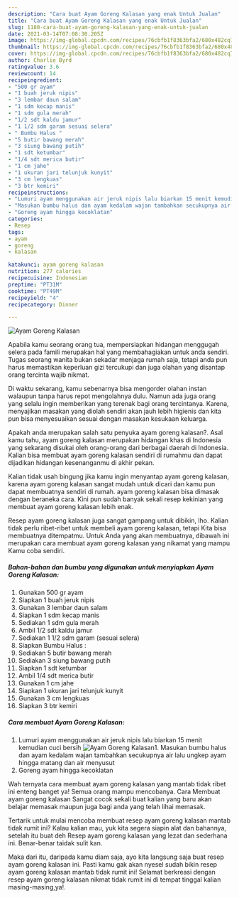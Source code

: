 ```yaml
---
description: "Cara buat Ayam Goreng Kalasan yang enak Untuk Jualan"
title: "Cara buat Ayam Goreng Kalasan yang enak Untuk Jualan"
slug: 1180-cara-buat-ayam-goreng-kalasan-yang-enak-untuk-jualan
date: 2021-03-14T07:08:30.205Z
image: https://img-global.cpcdn.com/recipes/76cbfb1f8363bfa2/680x482cq70/ayam-goreng-kalasan-foto-resep-utama.jpg
thumbnail: https://img-global.cpcdn.com/recipes/76cbfb1f8363bfa2/680x482cq70/ayam-goreng-kalasan-foto-resep-utama.jpg
cover: https://img-global.cpcdn.com/recipes/76cbfb1f8363bfa2/680x482cq70/ayam-goreng-kalasan-foto-resep-utama.jpg
author: Charlie Byrd
ratingvalue: 3.6
reviewcount: 14
recipeingredient:
- "500 gr ayam"
- "1 buah jeruk nipis"
- "3 lembar daun salam"
- "1 sdm kecap manis"
- "1 sdm gula merah"
- "1/2 sdt kaldu jamur"
- "1 1/2 sdm garam sesuai selera"
- " Bumbu Halus "
- "5 butir bawang merah"
- "3 siung bawang putih"
- "1 sdt ketumbar"
- "1/4 sdt merica butir"
- "1 cm jahe"
- "1 ukuran jari telunjuk kunyit"
- "3 cm lengkuas"
- "3 btr kemiri"
recipeinstructions:
- "Lumuri ayam menggunakan air jeruk nipis lalu biarkan 15 menit kemudian cuci bersih"
- "Masukan bumbu halus dan ayam kedalam wajan tambahkan secukupnya air lalu ungkep ayam hingga matang dan air menyusut"
- "Goreng ayam hingga kecoklatan"
categories:
- Resep
tags:
- ayam
- goreng
- kalasan

katakunci: ayam goreng kalasan 
nutrition: 277 calories
recipecuisine: Indonesian
preptime: "PT31M"
cooktime: "PT49M"
recipeyield: "4"
recipecategory: Dinner

---
```



![Ayam Goreng Kalasan](https://img-global.cpcdn.com/recipes/76cbfb1f8363bfa2/680x482cq70/ayam-goreng-kalasan-foto-resep-utama.jpg)

Apabila kamu seorang orang tua, mempersiapkan hidangan menggugah selera pada famili merupakan hal yang membahagiakan untuk anda sendiri. Tugas seorang  wanita bukan sekadar menjaga rumah saja, tetapi anda pun harus memastikan keperluan gizi tercukupi dan juga olahan yang disantap orang tercinta wajib nikmat.

Di waktu  sekarang, kamu sebenarnya bisa mengorder olahan instan walaupun tanpa harus repot mengolahnya dulu. Namun ada juga orang yang selalu ingin memberikan yang terenak bagi orang tercintanya. Karena, menyajikan masakan yang diolah sendiri akan jauh lebih higienis dan kita pun bisa menyesuaikan sesuai dengan masakan kesukaan keluarga. 



Apakah anda merupakan salah satu penyuka ayam goreng kalasan?. Asal kamu tahu, ayam goreng kalasan merupakan hidangan khas di Indonesia yang sekarang disukai oleh orang-orang dari berbagai daerah di Indonesia. Kalian bisa membuat ayam goreng kalasan sendiri di rumahmu dan dapat dijadikan hidangan kesenanganmu di akhir pekan.

Kalian tidak usah bingung jika kamu ingin menyantap ayam goreng kalasan, karena ayam goreng kalasan sangat mudah untuk dicari dan kamu pun dapat membuatnya sendiri di rumah. ayam goreng kalasan bisa dimasak dengan beraneka cara. Kini pun sudah banyak sekali resep kekinian yang membuat ayam goreng kalasan lebih enak.

Resep ayam goreng kalasan juga sangat gampang untuk dibikin, lho. Kalian tidak perlu ribet-ribet untuk membeli ayam goreng kalasan, tetapi Kita bisa membuatnya ditempatmu. Untuk Anda yang akan membuatnya, dibawah ini merupakan cara membuat ayam goreng kalasan yang nikamat yang mampu Kamu coba sendiri.

<!--inarticleads1-->

##### Bahan-bahan dan bumbu yang digunakan untuk menyiapkan Ayam Goreng Kalasan:

1. Gunakan 500 gr ayam
1. Siapkan 1 buah jeruk nipis
1. Gunakan 3 lembar daun salam
1. Siapkan 1 sdm kecap manis
1. Sediakan 1 sdm gula merah
1. Ambil 1/2 sdt kaldu jamur
1. Sediakan 1 1/2 sdm garam (sesuai selera)
1. Siapkan  Bumbu Halus :
1. Sediakan 5 butir bawang merah
1. Sediakan 3 siung bawang putih
1. Siapkan 1 sdt ketumbar
1. Ambil 1/4 sdt merica butir
1. Gunakan 1 cm jahe
1. Siapkan 1 ukuran jari telunjuk kunyit
1. Gunakan 3 cm lengkuas
1. Siapkan 3 btr kemiri




<!--inarticleads2-->

##### Cara membuat Ayam Goreng Kalasan:

1. Lumuri ayam menggunakan air jeruk nipis lalu biarkan 15 menit kemudian cuci bersih
<img src="https://img-global.cpcdn.com/steps/59b161be9923e3b6/160x128cq70/ayam-goreng-kalasan-langkah-memasak-1-foto.jpg" alt="Ayam Goreng Kalasan">1. Masukan bumbu halus dan ayam kedalam wajan tambahkan secukupnya air lalu ungkep ayam hingga matang dan air menyusut
1. Goreng ayam hingga kecoklatan




Wah ternyata cara membuat ayam goreng kalasan yang mantab tidak ribet ini enteng banget ya! Semua orang mampu mencobanya. Cara Membuat ayam goreng kalasan Sangat cocok sekali buat kalian yang baru akan belajar memasak maupun juga bagi anda yang telah lihai memasak.

Tertarik untuk mulai mencoba membuat resep ayam goreng kalasan mantab tidak rumit ini? Kalau kalian mau, yuk kita segera siapin alat dan bahannya, setelah itu buat deh Resep ayam goreng kalasan yang lezat dan sederhana ini. Benar-benar taidak sulit kan. 

Maka dari itu, daripada kamu diam saja, ayo kita langsung saja buat resep ayam goreng kalasan ini. Pasti kamu gak akan nyesel sudah bikin resep ayam goreng kalasan mantab tidak rumit ini! Selamat berkreasi dengan resep ayam goreng kalasan nikmat tidak rumit ini di tempat tinggal kalian masing-masing,ya!.

